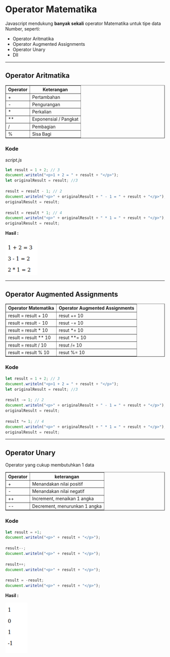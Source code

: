# Operator Matematika

Javascript mendukung **banyak sekali** operator Matematika untuk tipe data Number, seperti:

-   Operator Aritmatika
-   Operator Augmented Assignments
-   Operator Unary
-   Dll

---

## Operator Aritmatika

<table border="1" width="100%">
    <tr>
        <th>Operator</th>
        <th>Keterangan</th>
    </tr>
    <tr>
        <td>+</td>
        <td>Pertambahan</td>
    </tr>
    <tr>
        <td>-</td>
        <td>Pengurangan</td>
    </tr>
    <tr>
        <td>*</td>
        <td>Perkalian</td>
    </tr>
    <tr>
        <td>**</td>
        <td>Exponensial / Pangkat</td>
    </tr>
    <tr>
        <td>/</td>
        <td>Pembagian</td>
    </tr>
    <tr>
        <td>%</td>
        <td>Sisa Bagi</td>
    </tr>
</table>

### Kode

_script.js_

```js
let result = 1 + 2; // 3
document.writeln("<p>1 + 2 = " + result + "</p>");
let originalResult = result; //3

result = result - 1; // 2
document.writeln("<p>" + originalResult + " - 1 = " + result + "</p>");
originalResult = result;

result = result * 1; // 4
document.writeln("<p>" + originalResult + " * 1 = " + result + "</p>");
originalResult = result;
```

**Hasil :**

![1](../assets/img/8/1.PNG)

---

## Operator Augmented Assignments

<table border="1" width="100%">
    <tr>
        <th>Operator Matematika</th>
        <th>Operator Augmented Assignments</th>
    </tr>
    <tr>
        <td>result = result + 10</td>
        <td>resut += 10</td>
    </tr>
    <tr>
        <td>result = result - 10</td>
        <td>resut -= 10</td>
    </tr>
    <tr>
        <td>result = result * 10</td>
        <td>resut *= 10</td>
    </tr>
    <tr>
        <td>result = result ** 10</td>
        <td>resut **= 10</td>
    </tr>
    <tr>
        <td>result = result / 10</td>
        <td>resut /= 10</td>
    </tr>
    <tr>
        <td>result = result % 10</td>
        <td>resut %= 10</td>
    </tr>
</table>

### Kode

```js
let result = 1 + 2; // 3
document.writeln("<p>1 + 2 = " + result + "</p>");
let originalResult = result; //3

result -= 1; // 2
document.writeln("<p>" + originalResult + " - 1 = " + result + "</p>");
originalResult = result;

result *= 1; // 4
document.writeln("<p>" + originalResult + " * 1 = " + result + "</p>");
originalResult = result;
```

---

## Operator Unary

Operator yang cukup membutuhkan 1 data

<table border="1" width="100%">
    <tr>
        <th>Operator</th>
        <th>keterangan</th>
    </tr>
    <tr>
        <td>+</td>
        <td>Menandakan nilai positif</td>
    </tr>
    <tr>
        <td>-</td>
        <td>Menandakan nilai negatif</td>
    </tr>
    <tr>
        <td>++</td>
        <td>Increment, menaikan 1 angka</td>
    </tr>
    <tr>
        <td>--</td>
        <td>Decrement, menurunkan 1 angka</td>
    </tr>
</table>

### Kode

```js
let result = +1;
document.writeln("<p>" + result + "</p>");

result--;
document.writeln("<p>" + result + "</p>");

result++;
document.writeln("<p>" + result + "</p>");

result = -result;
document.writeln("<p>" + result + "</p>");
```

**Hasil :**

![2](../assets/img/8/2.PNG)
